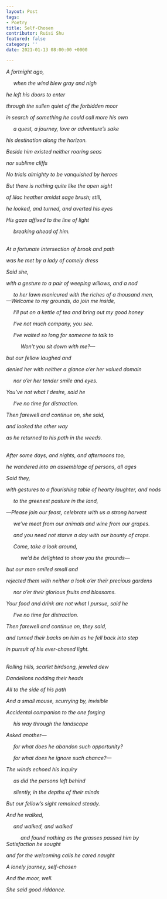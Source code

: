 ```yaml
---
layout: Post
tags:
- Poetry
title: Self-Chosen
contributor: Ruisi Shu
featured: false
category: ''
date: 2021-01-13 08:00:00 +0000

---
```

_A fortnight ago,_

     _when the wind blew gray and nigh_

_he left his doors to enter_

_through the sullen quiet of the forbidden moor_

_in search of something he could call more his own_

     _a quest, a journey, love or adventure’s sake_

_his destination along the horizon._

_Beside him existed neither roaring seas_

_nor sublime cliffs_

_No trials almighty to be vanquished by heroes_

_But there is nothing quite like the open sight_

_of lilac heather amidst sage brush; still,_

_he looked, and turned, and averted his eyes_

_His gaze affixed to the line of light_

     _breaking ahead of him._

_<br>At a fortunate intersection of brook and path_

_was he met by a lady of comely dress_

_Said she,_

_with a gesture to a pair of weeping willows, and a nod_

     _to her lawn manicured with the riches of a thousand men,  
—Welcome to my grounds, do join me inside,_

     _I’ll put on a kettle of tea and bring out my good honey_

     _I’ve not much company, you see._

     _I’ve waited so long for someone to talk to_

          _Won’t you sit down with me?—_

_but our fellow laughed and_

_denied her with neither a glance o’er her valued domain_

     _nor o’er her tender smile and eyes._

_You’ve not what I desire, said he_

     _I’ve no time for distraction._

_Then farewell and continue on, she said,_

_and looked the other way_

_as he returned to his path in the weeds._

_<br>After some days, and nights, and afternoons too,_

_he wandered into an assemblage of persons, all ages_

_Said they,_

_with gestures to a flourishing table of hearty laughter, and nods_

     _to the greenest pasture in the land,_

_—Please join our feast, celebrate with us a strong harvest_

     _we’ve meat from our animals and wine from our grapes._

     _and you need not starve a day with our bounty of crops._

     _Come, take a look around,_

          _we’d be delighted to show you the grounds—_

_but our man smiled small and_

_rejected them with neither a look o’er their precious gardens_

     _nor o’er their glorious fruits and blossoms._

_Your food and drink are not what I pursue, said he_

     _I’ve no time for distraction._

_Then farewell and continue on, they said,_

_and turned their backs on him as he fell back into step_

_in pursuit of his ever-chased light._

_<br>Rolling hills, scarlet birdsong, jeweled dew_

_Dandelions nodding their heads_

_All to the side of his path_

_And a small mouse, scurrying by, invisible_

_Accidental companion to the one forging_

     _his way through the landscape_

_Asked another—_

     _for what does he abandon such opportunity?_

     _for what does he ignore such chance?—_

_The winds echoed his inquiry_

     _as did the persons left behind_

     _silently, in the depths of their minds_

_But our fellow’s sight remained steady._

_And he walked,_

     _and walked, and walked_

          _and found nothing as the grasses passed him by  
Satisfaction he sought_

_and for the welcoming calls he cared naught_

_A lonely journey, self-chosen_

_And the moor, well._

_She said good riddance._